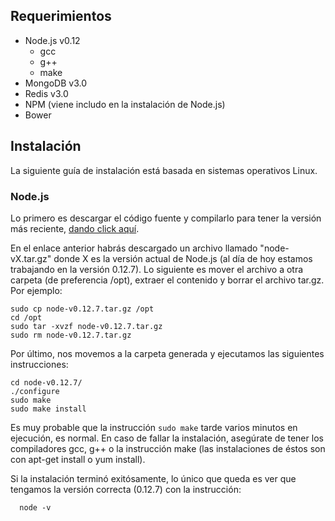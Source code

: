 ## Requerimientos
* Node.js v0.12
  * gcc
  * g++
  * make
* MongoDB v3.0
* Redis v3.0
* NPM (viene includo en la instalación de Node.js)
* Bower

## Instalación
La siguiente guía de instalación está basada en sistemas operativos Linux.

### Node.js
Lo primero es descargar el código fuente y compilarlo para tener la versión más reciente, [dando click aquí](https://nodejs.org/dist/v0.12.7/node-v0.12.7.tar.gz).

En el enlace anterior habrás descargado un archivo llamado "node-vX.tar.gz" donde X es la versión actual de Node.js (al día de hoy estamos trabajando en la versión 0.12.7). Lo siguiente es mover el archivo a otra carpeta (de preferencia /opt), extraer el contenido y borrar el archivo tar.gz. Por ejemplo:

```
sudo cp node-v0.12.7.tar.gz /opt
cd /opt
sudo tar -xvzf node-v0.12.7.tar.gz
sudo rm node-v0.12.7.tar.gz
```

Por último, nos movemos a la carpeta generada y ejecutamos las siguientes instrucciones:

```
cd node-v0.12.7/
./configure
sudo make
sudo make install
```

Es muy probable que la instrucción `sudo make` tarde varios minutos en ejecución, es normal. En caso de fallar la instalación, asegúrate de tener los compiladores gcc, g++ o la instrucción make (las instalaciones de éstos son con apt-get install o yum install).

Si la instalación terminó exitósamente, lo único que queda es ver que tengamos la versión correcta (0.12.7) con la instrucción:

```
  node -v
```



